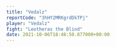 ```yaml
---
title: "Vedalz"
reportCode: "3hHY2MRKgrdDkTPj"
player: "Vedalz"
fight: "Leotheras the Blind"
date: 2021-10-06T18:48:50.877000+00:00
---
```

